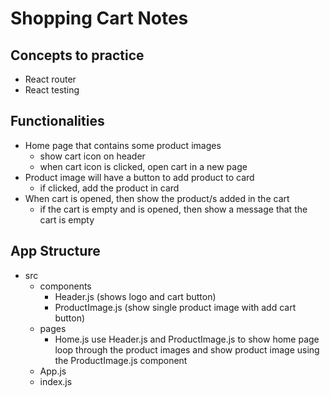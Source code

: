 # Shopping Cart Notes

## Concepts to practice

- React router
- React testing

## Functionalities

- Home page that contains some product images
  - show cart icon on header
  - when cart icon is clicked, open cart in a new page
- Product image will have a button to add product to card
  - if clicked, add the product in card
- When cart is opened, then show the product/s added in the cart
  - if the cart is empty and is opened, then show a message that the cart is empty

## App Structure

- src
  - components
    - Header.js (shows logo and cart button)
    - ProductImage.js (show single product image with add cart button)
  - pages
    - Home.js
      use Header.js and ProductImage.js to show home page
      loop through the product images and show product image using the ProductImage.js component
  - App.js
  - index.js
